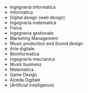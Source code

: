 * Ingegneria Informatica
* Informatica
* Digital design (web design) 
* Ingegneria matematica 
* Fisica
* Ingegneria gestionale
* Marketing Management
* Music production and Sound design
* Arte digitale
* Bioinformatica
* Ingegneria meccanica
* Music business
* Matematica
* Game Design
* Azieda Digitale
* (Artificial Intelligence)
